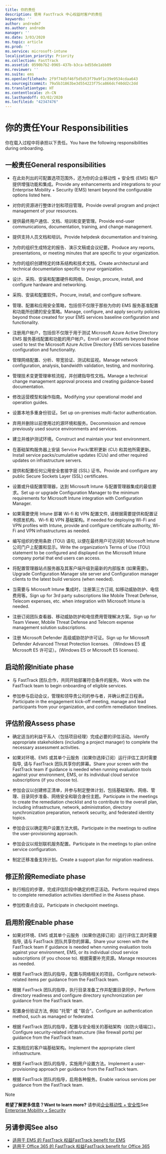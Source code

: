 ```yaml
---
title: 你的责任
description: 使用 FastTrack 中心权益时客户的责任
keywords: ''
author: andredm7
ms.author: andredm
manager: ''
ms.date: 3/03/2020
ms.topic: article
ms.prod: ''
ms.service: microsoft-intune
localization_priority: Priority
ms.collection: FastTrack
ms.assetid: 0590b7b2-0965-437b-b3ca-bd55de1abb09
ms.reviewer: ''
ms.suite: ems
ms.openlocfilehash: 2f9f74d5f46f5d5d53f79a9f1c39e9534cdaa643
ms.sourcegitcommit: 79a5b31863be3d554223f75ca866dcf40dd2c2dd
ms.translationtype: HT
ms.contentlocale: zh-CN
ms.lasthandoff: 03/02/2020
ms.locfileid: "42347476"
---
```

# <a name="your-responsibilities"></a><span data-ttu-id="7b96d-103">你的责任</span><span class="sxs-lookup"><span data-stu-id="7b96d-103">Your Responsibilities</span></span>

<span data-ttu-id="7b96d-104">你在载入过程中将承担以下责任。</span><span class="sxs-lookup"><span data-stu-id="7b96d-104">You have the following responsibilities during onboarding.</span></span>

## <a name="general-responsibilities"></a><span data-ttu-id="7b96d-105">一般责任</span><span class="sxs-lookup"><span data-stu-id="7b96d-105">General responsibilities</span></span>

-   <span data-ttu-id="7b96d-106">在此处列出的可配置选项范围外，还为你的企业移动性 + 安全性 (EMS) 租户提供增强功能和集成。</span><span class="sxs-lookup"><span data-stu-id="7b96d-106">Provide any enhancements and integrations to your Enterprise Mobility + Security (EMS) tenant beyond the configurable options listed here.</span></span>

-   <span data-ttu-id="7b96d-107">对你的资源进行整体计划和项目管理。</span><span class="sxs-lookup"><span data-stu-id="7b96d-107">Provide overall program and project management of your resources.</span></span>

-   <span data-ttu-id="7b96d-108">提供最终用户通信、文档、培训和变更管理。</span><span class="sxs-lookup"><span data-stu-id="7b96d-108">Provide end-user communications, documentation, training, and change management.</span></span>

-   <span data-ttu-id="7b96d-109">提供支持人员文档和培训。</span><span class="sxs-lookup"><span data-stu-id="7b96d-109">Provide helpdesk documentation and training.</span></span>

-   <span data-ttu-id="7b96d-110">为你的组织生成特定的报告、演示文稿或会议纪要。</span><span class="sxs-lookup"><span data-stu-id="7b96d-110">Produce any reports, presentations, or meeting minutes that are specific to your organization.</span></span>

-   <span data-ttu-id="7b96d-111">为你的组织创建特定的体系结构和技术文档。</span><span class="sxs-lookup"><span data-stu-id="7b96d-111">Create architectural and technical documentation specific to your organization.</span></span>

-   <span data-ttu-id="7b96d-112">设计、采购、安装和配置硬件和网络。</span><span class="sxs-lookup"><span data-stu-id="7b96d-112">Design, procure, install, and configure hardware and networking.</span></span>

-   <span data-ttu-id="7b96d-113">采购、安装和配置软件。</span><span class="sxs-lookup"><span data-stu-id="7b96d-113">Procure, install, and configure software.</span></span>

-   <span data-ttu-id="7b96d-114">管理、配置和应用安全策略，包括但不仅限于那些为你的 EMS 服务基准配置和功能所创建的安全策略。</span><span class="sxs-lookup"><span data-stu-id="7b96d-114">Manage, configure, and apply security policies beyond those created for your EMS services baseline configuration and functionality.</span></span>

-   <span data-ttu-id="7b96d-115">注册用户帐户，包括但不仅限于用于测试 Microsoft Azure Active Directory EMS 服务基线配置和功能的用户帐户。</span><span class="sxs-lookup"><span data-stu-id="7b96d-115">Enroll user accounts beyond those used to test the Microsoft Azure Active Directory EMS services baseline configuration and functionality.</span></span>

-   <span data-ttu-id="7b96d-116">管理网络配置、分析、带宽验证、测试和监视。</span><span class="sxs-lookup"><span data-stu-id="7b96d-116">Manage network configuration, analysis, bandwidth validation, testing, and monitoring.</span></span>

-   <span data-ttu-id="7b96d-117">管理技术变更管理审核流程，并创建指导性文档。</span><span class="sxs-lookup"><span data-stu-id="7b96d-117">Manage a technical change management approval process and creating guidance-based documentation.</span></span>

-   <span data-ttu-id="7b96d-118">修改运营模型和操作指南。</span><span class="sxs-lookup"><span data-stu-id="7b96d-118">Modifying your operational model and operation guides.</span></span>

-   <span data-ttu-id="7b96d-119">设置本地多重身份验证。</span><span class="sxs-lookup"><span data-stu-id="7b96d-119">Set up on-premises multi-factor authentication.</span></span>

-   <span data-ttu-id="7b96d-120">弃用并删除以前使用过的源环境和服务。</span><span class="sxs-lookup"><span data-stu-id="7b96d-120">Decommission and remove previously used source environments and services.</span></span>

-   <span data-ttu-id="7b96d-121">建立并维护测试环境。</span><span class="sxs-lookup"><span data-stu-id="7b96d-121">Construct and maintain your test environment.</span></span>

-   <span data-ttu-id="7b96d-122">在基础架构服务器上安装 Service Pack/累积更新 (CU) 和其他所需更新。</span><span class="sxs-lookup"><span data-stu-id="7b96d-122">Install service packs/cumulative updates (CUs) and other required updates on infrastructure servers.</span></span>

-   <span data-ttu-id="7b96d-123">提供和配置任何公用安全套接字层 (SSL) 证书。</span><span class="sxs-lookup"><span data-stu-id="7b96d-123">Provide and configure any public Secure Sockets Layer (SSL) certificates.</span></span>

-   <span data-ttu-id="7b96d-124">设置或升级配置管理器，达到 Microsoft Intune 与配置管理器集成的最低要求。</span><span class="sxs-lookup"><span data-stu-id="7b96d-124">Set up or upgrade Configuration Manager to the minimum requirements for Microsoft Intune integration with Configuration Manager.</span></span>

-   <span data-ttu-id="7b96d-125">如果需要使用 Intune 部署 Wi-fi 和 VPN 配置文件, 请根据需要提供和配置证书颁发机构、Wi-fi 和 VPN 基础架构。</span><span class="sxs-lookup"><span data-stu-id="7b96d-125">If needed for deploying Wi-Fi and VPN profiles with Intune, provide and configure certificate authority, Wi-Fi and VPN infrastructures as needed.</span></span>

-   <span data-ttu-id="7b96d-126">编写组织的使用条款 (TOU) 语句, 以便在最终用户可访问的 Microsoft Intune 公司门户上配置和显示。</span><span class="sxs-lookup"><span data-stu-id="7b96d-126">Write the organization’s Terms of Use (TOU) statement to be configured and displayed on the Microsoft Intune company portal that end users can access.</span></span>

-   <span data-ttu-id="7b96d-127">将配置管理器站点服务器及其客户端升级到最新的内部版本 (如果需要)。</span><span class="sxs-lookup"><span data-stu-id="7b96d-127">Upgrade Configuration Manager site server and Configuration manager clients to the latest build versions (when needed).</span></span>

-   <span data-ttu-id="7b96d-128">当需要与 Microsoft Intune 集成时，注册第三方订阅, 如移动威胁防护、电信费用等。</span><span class="sxs-lookup"><span data-stu-id="7b96d-128">Sign up for 3rd party subscriptions like Mobile Threat Defense, Telecom expenses, etc. when integration with Microsoft Intune is needed.</span></span>

-   <span data-ttu-id="7b96d-129">注册订阅团队查看器、移动威胁防护和电信费用管理解决方案。</span><span class="sxs-lookup"><span data-stu-id="7b96d-129">Sign up for Team Viewer, Mobile Threat Defense and Telecom expense management solution subscriptions.</span></span>

-   <span data-ttu-id="7b96d-130">注册 Microsoft Defender 高级威胁防护许可证。</span><span class="sxs-lookup"><span data-stu-id="7b96d-130">Sign up for Microsoft Defender Advanced Threat Protection licenses.</span></span> <span data-ttu-id="7b96d-131">（Windows E5 或 Microsoft E5 许可证）。</span><span class="sxs-lookup"><span data-stu-id="7b96d-131">(Windows E5 or Microsoft E5 licenses).</span></span>

## <a name="initiate-phase"></a><span data-ttu-id="7b96d-132">启动阶段</span><span class="sxs-lookup"><span data-stu-id="7b96d-132">Initiate phase</span></span>

-   <span data-ttu-id="7b96d-133">与 FastTrack 团队合作，共同开始部署符合条件的服务。</span><span class="sxs-lookup"><span data-stu-id="7b96d-133">Work with the FastTrack team to begin onboarding of eligible services.</span></span>

-   <span data-ttu-id="7b96d-134">参加参与启动会议，管理和领导贵公司的参与者，并确认修正日程表。</span><span class="sxs-lookup"><span data-stu-id="7b96d-134">Participate in the engagement kick-off meeting, manage and lead participants from your organization, and confirm remediation timelines.</span></span>

## <a name="assess-phase"></a><span data-ttu-id="7b96d-135">评估阶段</span><span class="sxs-lookup"><span data-stu-id="7b96d-135">Assess phase</span></span>

-   <span data-ttu-id="7b96d-136">确定适当的利益干系人（包括项目经理）完成必要的评估活动。</span><span class="sxs-lookup"><span data-stu-id="7b96d-136">Identify appropriate stakeholders (including a project manager) to complete the necessary assessment activities.</span></span>

-   <span data-ttu-id="7b96d-137">如果对环境、EMS 或其单个云服务（如果你选择订阅）运行评估工具时需要指导, 请与 FastTrack 团队共享你的屏幕。</span><span class="sxs-lookup"><span data-stu-id="7b96d-137">Share your screen with the FastTrack team if guidance is needed when running evaluation tools against your environment, EMS, or its individual cloud service subscriptions (if you choose to).</span></span>

-   <span data-ttu-id="7b96d-138">参加会议以创建修正清单，并参与制定整体计划，包括基础架构、网络、管理、目录同步准备、网络安全和联合身份主题。</span><span class="sxs-lookup"><span data-stu-id="7b96d-138">Participate in the meetings to create the remediation checklist and to contribute to the overall plan, including infrastructure, network, administration, directory synchronization preparation, network security, and federated identity topics.</span></span>

-   <span data-ttu-id="7b96d-139">参加会议以确定用户设置方法大纲。</span><span class="sxs-lookup"><span data-stu-id="7b96d-139">Participate in the meetings to outline the user-provisioning approach.</span></span>

-   <span data-ttu-id="7b96d-140">参加会议以规划联机服务配置。</span><span class="sxs-lookup"><span data-stu-id="7b96d-140">Participate in the meetings to plan online service configuration.</span></span>

-   <span data-ttu-id="7b96d-141">制定迁移准备支持计划。</span><span class="sxs-lookup"><span data-stu-id="7b96d-141">Create a support plan for migration readiness.</span></span>

## <a name="remediate-phase"></a><span data-ttu-id="7b96d-142">修正阶段</span><span class="sxs-lookup"><span data-stu-id="7b96d-142">Remediate phase</span></span>

-   <span data-ttu-id="7b96d-143">执行相应的步骤，完成评估阶段中确定的修正活动。</span><span class="sxs-lookup"><span data-stu-id="7b96d-143">Perform required steps to complete remediation activities identified in the Assess phase.</span></span>

-   <span data-ttu-id="7b96d-144">参加检查点会议。</span><span class="sxs-lookup"><span data-stu-id="7b96d-144">Participate in checkpoint meetings.</span></span>

## <a name="enable-phase"></a><span data-ttu-id="7b96d-145">启用阶段</span><span class="sxs-lookup"><span data-stu-id="7b96d-145">Enable phase</span></span>

-   <span data-ttu-id="7b96d-146">如果对环境、EMS 或其单个云服务（如果你选择订阅）运行评估工具时需要指导, 请与 FastTrack 团队共享你的屏幕。</span><span class="sxs-lookup"><span data-stu-id="7b96d-146">Share your screen with the FastTrack team if guidance is needed when running evaluation tools against your environment, EMS, or its individual cloud service subscriptions (if you choose to).</span></span> <span data-ttu-id="7b96d-147">根据需要补充资源。</span><span class="sxs-lookup"><span data-stu-id="7b96d-147">Manage resources as needed.</span></span>

-   <span data-ttu-id="7b96d-148">根据 FastTrack 团队的指导，配置与网络相关的项目。</span><span class="sxs-lookup"><span data-stu-id="7b96d-148">Configure network-related items per guidance from the FastTrack team.</span></span>

-   <span data-ttu-id="7b96d-149">根据 FastTrack 团队的指导，执行目录准备工作并配置目录同步。</span><span class="sxs-lookup"><span data-stu-id="7b96d-149">Perform directory readiness and configure directory synchronization per guidance from the FastTrack team.</span></span>

-   <span data-ttu-id="7b96d-150">配置身份验证方法, 例如 "托管" 或 "联合"。</span><span class="sxs-lookup"><span data-stu-id="7b96d-150">Configure an authentication method, such as managed or federated.</span></span> 

-   <span data-ttu-id="7b96d-151">根据 FastTrack 团队的指导，配置与安全相关的基础架构（如防火墙端口）。</span><span class="sxs-lookup"><span data-stu-id="7b96d-151">Configure security-related infrastructure (like firewall ports) per guidance from the FastTrack team.</span></span>

-   <span data-ttu-id="7b96d-152">实施相应的客户端基础架构。</span><span class="sxs-lookup"><span data-stu-id="7b96d-152">Implement the appropriate client infrastructure.</span></span>

-   <span data-ttu-id="7b96d-153">根据 FastTrack 团队的指导，实施用户设置方法。</span><span class="sxs-lookup"><span data-stu-id="7b96d-153">Implement a user-provisioning approach per guidance from the FastTrack team.</span></span>

-   <span data-ttu-id="7b96d-154">根据 FastTrack 团队的指导，启用各种服务。</span><span class="sxs-lookup"><span data-stu-id="7b96d-154">Enable various services per guidance from the FastTrack team.</span></span>

> [!NOTE]
> <span data-ttu-id="7b96d-155">**希望了解更多信息？**</span><span class="sxs-lookup"><span data-stu-id="7b96d-155">**Want to learn more?**</span></span> <span data-ttu-id="7b96d-156">请参阅[企业移动性 + 安全性](https://www.microsoft.com/cloud-platform/enterprise-mobility)</span><span class="sxs-lookup"><span data-stu-id="7b96d-156">See [Enterprise Mobility + Security](https://www.microsoft.com/cloud-platform/enterprise-mobility)</span></span>

## <a name="see-also"></a><span data-ttu-id="7b96d-157">另请参阅</span><span class="sxs-lookup"><span data-stu-id="7b96d-157">See also</span></span>

- [<span data-ttu-id="7b96d-158">适用于 EMS 的 FastTrack 权益</span><span class="sxs-lookup"><span data-stu-id="7b96d-158">FastTrack benefit for EMS</span></span>](EMS-fasttrack-benefit-for-EMS.md)
- [<span data-ttu-id="7b96d-159">适用于 Office 365 的 FastTrack 权益</span><span class="sxs-lookup"><span data-stu-id="7b96d-159">FastTrack benefit for Office 365</span></span>](O365-fasttrack-benefit-for-office-365.md)


